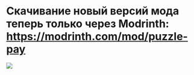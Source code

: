 # Скачивание новый версий мода теперь только через Modrinth: https://modrinth.com/mod/puzzle-pay

![](https://i.imgur.com/TpbhODp.png)
